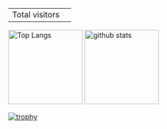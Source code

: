 <table>
  <tr>
    <td>Total visitors</td>
    <td><img src="https://profile-counter.glitch.me/Kurichi/count.svg" alt="" /></td>
  </tr>
</table>

<p align="left"> 
  <img alt="Top Langs" height="150px" src="https://github-readme-stats.vercel.app/api/top-langs/?username=Kurichi&layout=compact&count_private=true&show_icons=true&theme=onedark" />
  <img alt="github stats" height="150px" src="https://github-readme-stats.vercel.app/api?username=Kurichi&count_private=true&show_icons=true&show_icons=true&theme=onedark" />
</p>

[![trophy](https://github-profile-trophy.vercel.app/?username=Kurichi&theme=onedark&column=7
)](https://github.com/ryo-ma/github-profile-trophy)
